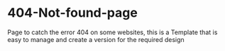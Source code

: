 # 404-Not-found-page
Page to catch the error 404 on some websites, this is a Template that is easy to manage and create a version for the required design
